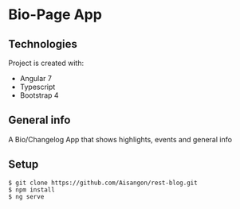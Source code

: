 # Bio-Page App

## Technologies
Project is created with:
* Angular 7
* Typescript
* Bootstrap 4

## General info
A Bio/Changelog App that shows highlights, events and general info

## Setup

```
$ git clone https://github.com/Aisangon/rest-blog.git
$ npm install
$ ng serve
```
